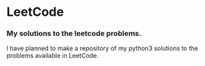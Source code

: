 # LeetCode
### My solutions to the leetcode problems.
I have planned to make a repository of my python3 solutions to the problems available in LeetCode.
